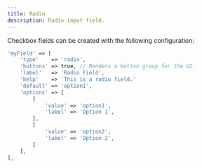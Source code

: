 ```yaml
---
title: Radio
description: Radio input field.
---
```


Checkbox fields can be created with the following configuration:

```php
'myField' => [
    'type'    => 'radio',
    'buttons' => true, // Renders a button group for the UI.
    'label'   => 'Radio Field',
    'help'    => 'This is a radio field.'
    'default' => 'option1',
    'options' => [
        [
            'value' => 'option1',
            'label' => 'Option 1',
        ],
        [
            'value' => 'option2',
            'label' => 'Option 2',
        ]       
    ],
],
```